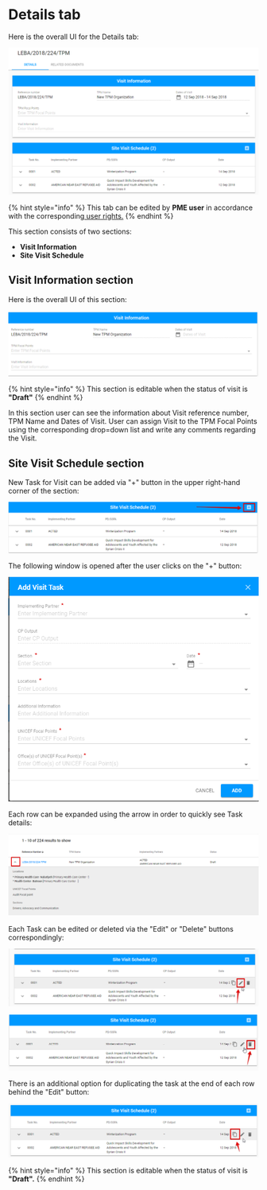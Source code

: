 # Details tab

Here is the overall UI for the Details tab: 

![Details tab](../../../.gitbook/assets/50%20%281%29.png)

{% hint style="info" %}
This tab can be edited by **PME user** in accordance with the corresponding[ user rights.](../../overview/user-rights-and-permissions.md) 
{% endhint %}

This section consists of two sections:

* **Visit Information** 
* **Site Visit Schedule**

## **Visit Information section**

Here is the overall UI of this section:

![Visit Information](../../../.gitbook/assets/49%20%281%29.png)

{% hint style="info" %}
This section is editable when the status of visit is **"Draft"** 
{% endhint %}

In this section user can see the information about Visit reference number, TPM Name and Dates of Visit. User can assign Visit to the TPM Focal Points using the corresponding drop=down list and write any comments regarding the Visit. 

## Site Visit Schedule section

New Task for Visit can be added via "+" button in the upper right-hand corner of the section: 

![Add button](../../../.gitbook/assets/51%20%281%29.png)

The following window is opened after the user clicks on the "+" button:

![Add Visit Task modal window](../../../.gitbook/assets/52%20%281%29.png)

Each row can be expanded using the arrow in order to quickly see Task details:

![Expanded row with the additional details for Visit](../../../.gitbook/assets/38%20%281%29.png)

Each Task can be edited or deleted via the "Edit" or "Delete" buttons correspondingly:

![Edit button](../../../.gitbook/assets/40%20%281%29.png)

![Delete button](../../../.gitbook/assets/41%20%281%29.png)

There is an additional option for duplicating the task at the end of each row behind the "Edit" button:

![Duplicate button](../../../.gitbook/assets/42%20%281%29.png)

{% hint style="info" %}
This section is editable when the status of visit is **"Draft".**
{% endhint %}

  


  


